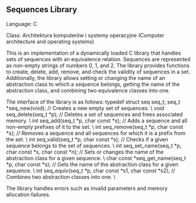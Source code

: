 ## Sequences Library

Language: C

Class: Architektura komputerów i systemy operacyjne (Computer architecture and operating systems)

This is an implementation of a dynamically loaded C library that handles sets of sequences with an equivalence relation. Sequences are represented as non-empty strings of numbers 0, 1, and 2. The library provides functions to create, delete, add, remove, and check the validity of sequences in a set. Additionally, the library allows setting or changing the name of an abstraction class to which a sequence belongs, getting the name of the abstraction class, and combining two equivalence classes into one.

The interface of the library is as follows:
    typedef struct seq seq_t;
    seq_t *seq_new(void); // Creates a new empty set of sequences. \\
    void seq_delete(seq_t *p); // Deletes a set of sequences and frees associated memory. \\
    int seq_add(seq_t *p, char const *s); // Adds a sequence and all non-empty prefixes of it to the set. \\
    int seq_remove(seq_t *p, char const *s); // Removes a sequence and all sequences for which it is a prefix from the set. \\
    int seq_valid(seq_t *p, char const *s); // Checks if a given sequence belongs to the set of sequences. \\ 
    int seq_set_name(seq_t *p, char const *s, char const *n); // Sets or changes the name of the abstraction class for a given sequence. \\
    char const *seq_get_name(seq_t *p, char const *s); // Gets the name of the abstraction class for a given sequence. \\
    int seq_equiv(seq_t *p, char const *s1, char const *s2); // Combines two abstraction classes into one. \\

The library handles errors such as invalid parameters and memory allocation failures.

